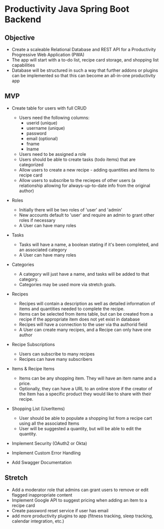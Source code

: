 # Productivity Java Spring Boot Backend

## Objective
- Create a scaleable Relational Database and REST API for a Productivity Progressive Web Application (PWA)
- The app will start with a to-do list, recipe card storage, and shopping list capabilities
- Database will be structured in such a way that further addons or plugins can be implemented so that this can become an all-in-one productivity app

## MVP
- Create table for users with full CRUD
    - Users need the following columns:
        - userid (unique)
        - username (unique)
        - password
        - email (optional)
        - fname
        - lname
    - Users need to be assigned a role
    - Users should be able to create tasks (todo items) that are categorized
    - Allow users to create a new recipe - adding quantities and items to recipe card
    - Allow users to subscribe to the reciepes of other users (a relationship allowing for 
      always-up-to-date info from the original author)
      
- Roles
    - Initially there will be two roles of 'user' and 'admin'
    - New accounts default to 'user' and require an admin to grant other roles if necessary
    - A User can have many roles
    
- Tasks
    - Tasks will have a name, a boolean stating if it's been completed, and an associated category
    - A User can have many roles
    
- Categories
    - A category will just have a name, and tasks will be added to that category.
    - Categories may be used more via stretch goals.
    
- Recipes
    - Recipes will contain a description as well as detailed information of items and quantities 
      needed to complete the recipe.
    - Items can be selected from items table, but can be created from a recipe if the 
      appropriate item does not yet exist in database
    - Recipes will have a connection to the user via tha authorid field
    - A User can create many recipes, and a Recipe can only have one author
    
- Recipe Subscriptions
    - Users can subscribe to many recipes
    - Recipes can have many subscribers
      
- Items & Recipe Items
    - Items can be any shopping item. They will have an item name and a price.
    - Optionally, they 
      can have a URL to an online store if the creator of the Item has a specific product they 
      would like to share with their recipe.

- Shopping List (UserItems)
    - User should be able to populate a shopping list from a recipe cart using all the 
      associated Items
    - User will be suggested a quantity, but will be able to edit the quantity.
    
- Implement Security (OAuth2 or Okta)
- Implement Custom Error Handling
- Add Swagger Documentation

## Stretch
- Add a moderator role that admins can grant users to remove or edit flagged inappropriate content
- Implement Google API to suggest pricing when adding an item to a recipe card
- Create password reset service if user has email
- add more productivity plugins to app (fitness tracking, sleep tracking, calendar integration, 
  etc.)
